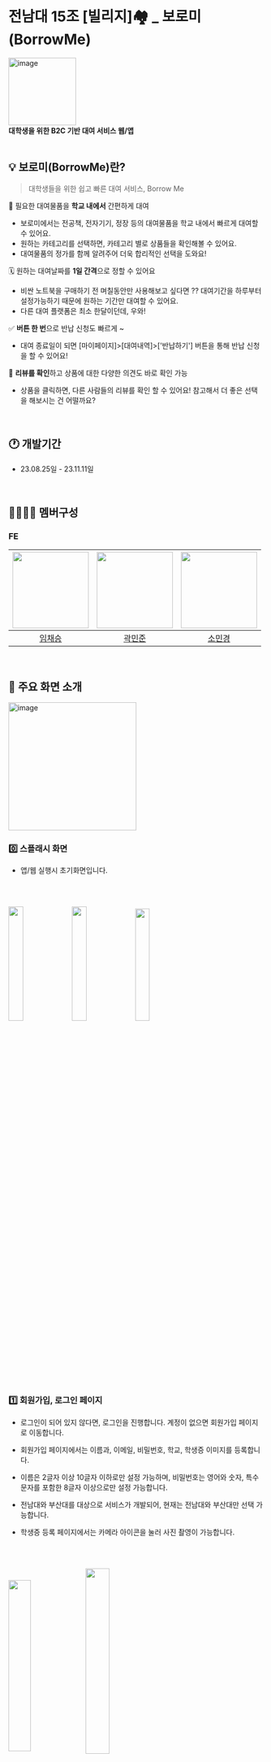 # 전남대 15조 [빌리지]🏘️ _ 보로미(BorrowMe)
<img width="133" alt="image" src="https://github.com/Step3-kakao-tech-campus/Team15_FE/assets/102536227/884f1de5-0ccb-4616-962d-4d54c8798f21"><br/>
**대학생을 위한 B2C 기반 대여 서비스 웹/앱**
<br/><br/>


## 💡 보로미(BorrowMe)란?
  > 대학생들을 위한 쉽고 빠른 대여 서비스, Borrow Me

🏫 필요한 대여물품을 **학교 내에서** 간편하게 대여
- 보로미에서는 전공책, 전자기기, 정장 등의 대여물품을 학교 내에서 빠르게 대여할 수 있어요.
- 원하는 카테고리를 선택하면, 카테고리 별로 상품들을 확인해볼 수 있어요.
- 대여물품의 정가를 함께 알려주어 더욱 합리적인 선택을 도와요!

🗓️ 원하는 대여날짜를 **1일 간격**으로 정할 수 있어요
- 비싼 노트북을 구매하기 전 며칠동안만 사용해보고 싶다면 ?? 대여기간을 하루부터 설정가능하기 때문에 원하는 기간만 대여할 수 있어요.
- 다른 대여 플랫폼은 최소 한달이던데, 우와!
 
✅ **버튼 한 번**으로 반납 신청도 빠르게 ~
- 대여 종료일이 되면 [마이페이지]>[대여내역]>['반납하기'] 버튼을 통해 반납 신청을 할 수 있어요!

💬 **리뷰를 확인**하고 상품에 대한 다양한 의견도 바로 확인 가능
- 상품을 클릭하면, 다른 사람들의 리뷰를 확인 할 수 있어요! 참고해서 더 좋은 선택을 해보시는 건 어떨까요?
</br>

## 🕐 개발기간
- 23.08.25일 - 23.11.11일
<br/>

## 👩‍👩‍👧‍👦 멤버구성
### FE
|<img src="https://github.com/loopy-lim.png"  width="150" height="150"/>|<img src="https://github.com/mlnwns.png"  width="150" height="150"/>|<img src="https://github.com/minkonging.png"  width="150" height="150"/>|
|:---:|:---:|:---:|
|[임채승](https://github.com/loopy-lim)|[곽민준](https://github.com/mlnwns)|[소민경](https://github.com/minkonging)|

<br/>

## 🧾 주요 화면 소개
<p align="left">
  <img width="252" alt="image" src="https://github.com/Step3-kakao-tech-campus/Team15_FE/assets/102536227/5d519c51-2984-45fb-99c7-f0b8336140db" align="center" width="10%">
</p>

### 0️⃣ 스플래시 화면
- 앱/웹 실행시 초기화면입니다.

<br/><br/>

<p align="left"
  <img src="https://i.ibb.co/3cWDNKC/1.png" align="center" width="24%">
  <img src="https://i.ibb.co/Vvsnrcn/11.png" align="center" width="24%">
  <img src="https://i.ibb.co/zsyh75L/13.png" align="center" width="24%">
  <img src="https://i.ibb.co/NpzLkWL/15.png" align="center" width="23.8%">
</p>

### 1️⃣ 회원가입, 로그인 페이지  
- 로그인이 되어 있지 않다면, 로그인을 진행합니다. 계정이 없으면 회원가입 페이지로 이동합니다.
- 회원가입 페이지에서는 이름과, 이메일, 비밀번호, 학교, 학생증 이미지를 등록합니다.
- 이름은 2글자 이상 10글자 이하로만 설정 가능하며, 비밀번호는 영어와 숫자, 특수문자를 포함한 8글자 이상으로만 설정 가능합니다.
- 전남대와 부산대를 대상으로 서비스가 개발되어, 현재는 전남대와 부산대만 선택 가능합니다.
- 학생증 등록 페이지에서는 카메라 아이콘을 눌러 사진 촬영이 가능합니다. 

  <br/><br/>
  
<p align="left">
  <img src="https://i.ibb.co/8m8b5qM/image.png" align="center" width="29.4%">
  <img src="https://i.ibb.co/bXCq5z1/4.png" align="center" width="30.6%">
</p>

### 2️⃣ 메인화면, 상세 페이지
- 메인화면 좌측 상단의 메뉴 버튼을 클릭하면, 마이페이지, 대여내역으로 이동하는 버튼이 보여집니다.
- 메인화면에는 배너 이미지가 캐러셀로 보여집니다.
- 메인화면의 배너 아래에는 카테고리가 있는데, IT 카테고리를 클릭하면 현재로서는 노트북 목록이 보입니다.
- 메인화면에서는 상품 대표 이미지와, 가격, 상품명, 리뷰 갯수 등을 확인 할 수 있습니다.
- 상품을 클릭하면 상세 페이지로 이동합니다. 등록된 이미지가 캐러셀 형식으로 확인 가능합니다.
- 상세페이지에서는 작성된 리뷰를 확인 할 수 있고, 대여하기 버튼을 클릭해 대여 할 수 있습니다.

  <br/><br/>
  
<p align="left">
  <img src="https://i.ibb.co/z69RddV/5.png" align="center" width="30.1%">
  <img src="https://i.ibb.co/tK0ksgp/6.png" align="center" width="29.9%">
</p>

### 3️⃣ 대여∙결제 페이지 
- 상세 페이지에서 대여하기 버튼을 클릭하면 대여 날짜를 선택 할 수 있는 페이지로 이동합니다.
- 대여를 시작할 날짜와 끝낼 날짜를 선택합니다. 대여 기간을 확인하고 결제하기 버튼을 선택해 결제합니다.
- 주문 금액보다 보유한 페이머니가 많다면 결제가 정상적으로 이루어집니다.
- 주문 금액보다 보유한 페이머니가 부족하다면, 페이머니 충전 페이지로 이동합니다.

  <br/><br/>
  
<p align="left">
  <img src="https://i.ibb.co/JtYh6bV/9.png" align="center" width="30.2%">
  <img src="https://i.ibb.co/TTc6htv/10.png" align="center" width="29.8%">
</p>

### 4️⃣ 검색∙충전 페이지
- 메인화면에서 검색 버튼을 누르면 검색 페이지로 이동하는데, 해당 페이지에서 갤럭시를 검색 한 결과입니다.
- 검색한 키워드에 관련된 상품들이 나열됩니다.
- 페이머니 충전 페이지에서는 출금과 충전이 가능합니다.
- 페이머니 출금, 충전 내역을 확인 할 수 있습니다.

  <br/><br/>
  
<p align="left">
  <img src="https://i.ibb.co/vJB0Nf6/2.png" align="center" width="30.1%">
  <img src="https://i.ibb.co/CbwnKhh/7.png" align="center" width="29.9%">
</p>

### 5️⃣ 대여내역∙리뷰 페이지
- 메인화면에서 좌측 상단의 메뉴 버튼을 통해 이동한 대여내역 페이지입니다.
- 대여하고 있는 품목과 반납까지 남은 기간, 대여 했던 품목 등을 확인 할 수 있습니다.
- 대여내역 페이지에서 이미 반납 한 물품의 경우 리뷰를 작성 할 수 있습니다.
- 리뷰 페이지에서는 별점을 선택 할 수 있고, 미리 주어진 문구들을 클릭해 손 쉽게 리뷰를 등록 할 수 있습니다.

  <br/><br/>

## ⚙️ 기술 stack
[![stackticon](https://firebasestorage.googleapis.com/v0/b/stackticon-81399.appspot.com/o/images%2F1699624370376?alt=media&token=c29b1847-20e1-4610-8479-40d0b0d37290)](https://github.com/msdio/stackticon)
- react: 협업하기에 가장 적합하다고 생각합니다.
- vite: DX경험이 훌륭하여 Vite를 선택하였습니다.
- pnpm: 느린 npm install대신, 저장공간을 save하고, 폭 넓은 명령어를 지원하는 pnpm을 사용하였습니다.
- jotai: 학습곡선이 매우 짧고, global store을 많이 사용할것 같지 않아서 atom스토어 기반인 jotai를 선택했습니다.
- tailwindcss: atom적인 css 기능이 매력적이라고 생각합니다. 개발자 입장에서 html에서 바로 CSS를 쓰는 경험을 제공한다고 생각합니다.
- react-query: 무한 스크롤이나, 에러헨들링, 캐싱 등 다양한 기능이 매력 포인트라고 생각합니다.
- react-router-dom: 가장 많이 쓰고 있는 react-router를 이용하여 trouble슈팅에 용이하기 위해 선택하였습니다.
- capacitor: WEB base기반 APP을 개발하기 위해서는 거의 유일한 선택지라고 생각했습니다.
- axios: 폭넓은 기능 지원을 사용하기 위해 선택하였습니다.
- react-calender: 빠르고 가벼운 calender 라이브러리 중 하나입니다. 추후 react-day-picker로 바뀔 수도 있습니다.
- react-modal: modal창을 적극적으로 활요하기 위해서 사용하였습니다.
- swiper: crousel이나 swipe관련된 라이브리에서 가장 폭이 넓고, 편한 라이브러리라고 생각합니다.
- react-icons: 잘 정리된 레퍼런스와, 폭 넓은 아이콘의 개수가 매력적이라 선택했습니다.
- classnames: 아무래도 tailwindcss와 섞어서 쓰기에는 classnames는 매우 찰덕 궁합이라고 생각합니다.
- react-device-detect: APP을 지원하다보니 iOS와 desktop을 판단할 요소가 필요하였습니다.
<br/><br/>

## 디렉토리 구조
📦 src  
 ┣ 📂 apis  
 ┃ ┣ 📂 dtos  
 ┃ ┃ ┣ 📜 money.dto.js  
 ┃ ┃ ┣ 📜 product.dto.js  
 ┃ ┃ ┗ 📜 rental.dto.js  
 ┃ ┣ 📜 paymoney.apis.js  
 ┃ ┣ 📜 product.apis.js  
 ┃ ┣ 📜 rental.apis.js  
 ┃ ┗ 📜 review.apis.js  
 ┣ 📂 components  
 ┃ ┣ 📂 common  
 ┃ ┃ ┣ 📜 AppBar.component.jsx  
 ┃ ┃ ┣ 📜 BottomFullLink.component.jsx  
 ┃ ┃ ┣ 📜 Br.component.jsx  
 ┃ ┃ ┣ 📜 Button.component.jsx  
 ┃ ┃ ┣ 📜 Carousel.component.jsx  
 ┃ ┃ ┣ 📜 custom-carousel.css  
 ┃ ┃ ┣ 📜 Errorboundary.component.jsx  
 ┃ ┃ ┣ 📜 Icon.component.jsx  
 ┃ ┃ ┣ 📜 Link.component.jsx  
 ┃ ┃ ┣ 📜 MainContainer.component.jsx  
 ┃ ┃ ┣ 📜 Modal.component.jsx  
 ┃ ┃ ┗ 📜 Txt.component.jsx  
 ┃ ┣ 📂 home  
 ┃ ┃ ┣ 📜 Carousel.component.jsx  
 ┃ ┃ ┣ 📜 Category.component.jsx  
 ┃ ┃ ┣ 📜 Header.component.jsx  
 ┃ ┃ ┗ 📜 Menu.component.jsx  
 ┃ ┣ 📂 payment  
 ┃ ┃ ┣ 📜 AnounceCanPayment.component.jsx  
 ┃ ┃ ┣ 📜 PayButton.component.jsx  
 ┃ ┃ ┣ 📜 Payment.component.jsx  
 ┃ ┃ ┗ 📜 Product.component.jsx  
 ┃ ┣ 📂 paymoney  
 ┃ ┃ ┣ 📜 ChargeMoney.component.jsx  
 ┃ ┃ ┣ 📜 KeyPad.component.jsx  
 ┃ ┃ ┣ 📜 MoneyHistory.component.jsx  
 ┃ ┃ ┗ 📜 MyMoney.component.jsx  
 ┃ ┣ 📂 product  
 ┃ ┃ ┣ 📂 rentPeriod  
 ┃ ┃ ┃ ┣ 📜 Calender.component.jsx  
 ┃ ┃ ┃ ┗ 📜 calender.css  
 ┃ ┃ ┣ 📜 Company.component.jsx  
 ┃ ┃ ┣ 📜 Detail.component.jsx  
 ┃ ┃ ┣ 📜 Item.component.jsx  
 ┃ ┃ ┣ 📜 List.component.jsx  
 ┃ ┃ ┗ 📜 ListByCategory.component.jsx  
 ┃ ┣ 📂 rental  
 ┃ ┃ ┣ 📂 Item  
 ┃ ┃ ┃ ┣ 📜 index.component.jsx  
 ┃ ┃ ┃ ┣ 📜 Rental.component.jsx  
 ┃ ┃ ┃ ┣ 📜 RentalComplete.component.jsx  
 ┃ ┃ ┃ ┗ 📜 RentalSchedule.component.jsx  
 ┃ ┃ ┗ 📜 List.component.jsx  
 ┃ ┣ 📂 review  
 ┃ ┃ ┣ 📜 QuickReview.component.jsx  
 ┃ ┃ ┣ 📜 Review.component.jsx  
 ┃ ┃ ┣ 📜 Stars.component.jsx  
 ┃ ┃ ┗ 📜 TextArea.component.jsx  
 ┃ ┗ 📂 sign  
 ┃ ┃ ┣ 📜 Information.component.jsx  
 ┃ ┃ ┣ 📜 Input.component.jsx  
 ┃ ┃ ┗ 📜 SlidePannel.component.jsx  
 ┣ 📂 constants  
 ┃ ┗ 📜 index.js  
 ┣ 📂 functions  
 ┃ ┣ 📜 axios.js  
 ┃ ┗ 📜 rental.js  
 ┣ 📂 hooks  
 ┃ ┣ 📜 useProductQuery.jsx  
 ┃ ┣ 📜 useRentalQuery.jsx  
 ┃ ┗ 📜 useReviewQuery.jsx  
 ┣ 📂 mocks  
 ┃ ┣ 📂 handlers  
 ┃ ┃ ┣ 📜 category.mocks.js  
 ┃ ┃ ┣ 📜 index.js  
 ┃ ┃ ┣ 📜 payment.mocks.js  
 ┃ ┃ ┣ 📜 product.mocks.js  
 ┃ ┃ ┣ 📜 rental.mocks.js  
 ┃ ┃ ┣ 📜 review.mocks.js  
 ┃ ┃ ┗ 📜 user.mocks.js  
 ┃ ┗ 📜 browser.js  
 ┣ 📂 pages  
 ┃ ┣ 📂 product  
 ┃ ┃ ┣ 📜 Category.page.jsx  
 ┃ ┃ ┣ 📜 Payment.page.jsx  
 ┃ ┃ ┣ 📜 ProductDetail.page.jsx  
 ┃ ┃ ┗ 📜 ProductRent.page.jsx  
 ┃ ┣ 📂 sign  
 ┃ ┃ ┣ 📜 Account.page.jsx  
 ┃ ┃ ┣ 📜 School.page.jsx  
 ┃ ┃ ┣ 📜 SchoolCard.page.jsx  
 ┃ ┃ ┣ 📜 Signin.page.jsx  
 ┃ ┃ ┗ 📜 Signup.page.jsx  
 ┃ ┣ 📜 Charge.page.jsx  
 ┃ ┣ 📜 Home.page.jsx  
 ┃ ┣ 📜 My.page.jsx  
 ┃ ┣ 📜 PayMoney.page.jsx  
 ┃ ┣ 📜 RentalList.page.jsx  
 ┃ ┣ 📜 Review.page.jsx  
 ┃ ┗ 📜 Test.page.jsx  
 ┣ 📂 stores  
 ┃ ┣ 📜 payment.atom.js  
 ┃ ┣ 📜 paymoney.atom.js  
 ┃ ┣ 📜 rent.atom.js  
 ┃ ┗ 📜 review.atom.js  
 ┣ 📜 App.jsx  
 ┣ 📜 index.css   
 ┗ 📜 main.jsx  
  

## ☑️ 시작가이드
파일을 클론 한 후 아래의 명령어를 입력해 프로젝트를 직접 실행 해 볼 수 있습니다.
```
pnpm install
pnpm dev
```

## ☑️ capatitor 실행과 관련하여

```sh
ionic cap run ios -l --external
ionic cap run android -l --external
```

을 이용하여 실행합니다. 만약 -g로 ionic이 설치가 안되어 있다면 다음과 같은 명령어로 설치합니다.

```sh
npm install -g @ionic/cli native-run
```
